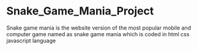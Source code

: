 # Snake_Game_Mania_Project

Snake game mania is the website version of the most popular mobile and computer game named as snake game mania which is coded in html css javascript language
